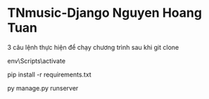 # TNmusic-Django Nguyen Hoang Tuan

3 câu lệnh thực hiện để chạy chương trình sau khi git clone

env\Scripts\activate

pip install -r requirements.txt

py manage.py runserver
